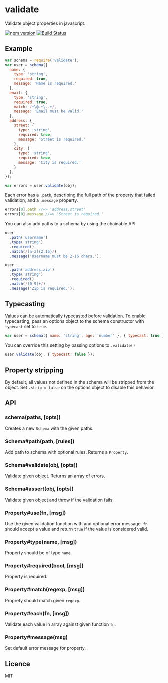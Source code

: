 # validate
Validate object properties in javascript.

[![npm version](http://img.shields.io/npm/v/validate.svg?style=flat)](https://npmjs.org/package/validate)
[![Build Status](http://img.shields.io/travis/eivindfjeldstad/validate.svg?style=flat)](https://travis-ci.org/eivindfjeldstad/validate)

## Example
```js
var schema = require('validate');
var user = schema({
  name: {
    type: 'string',
    required: true,
    message: 'Name is required.'
  },
  email: {
    type: 'string',
    required: true,
    match: /+\@.+\..+/,
    message: 'Email must be valid.'
  },
  address: {
    street: {
      type: 'string',
      required: true,
      message: 'Street is required.'
    },
    city: {
      type: 'string',
      required: true,
      message: 'City is required.'
    }
  },
});

var errors = user.validate(obj);
```

Each error has a `.path`, describing the full path of the property that failed validation,
and a `.message` property.

```js
errors[0].path //=> 'address.street'
errors[0].message //=> 'Street is required.'
```

You can also add paths to a schema by using the chainable API
```js
user
  .path('username')
  .type('string')
  .required()
  .match(/[a-z]{2,16}/)
  .message('Username must be 2-16 chars.');

user
  .path('address.zip')
  .type('string')
  .required()
  .match(/[0-9]+/)
  .message('Zip is required.');
```

## Typecasting
Values can be automatically typecasted before validation.
To enable typecasting, pass an options object to the schema constructor with `typecast` set to `true`.

```js
var user = schema({ name: 'string', age: 'number' }, { typecast: true });
```

You can override this setting by passing options to `.validate()`
```js
user.validate(obj, { typecast: false });
```

## Property stripping
By default, all values not defined in the schema will be stripped from the object.
Set `.strip = false` on the options object to disable this behavior.

## API
### schema(paths, [opts])

  Creates a new `Schema` with the given paths.

### Schema#path(path, [rules])

  Add path to schema with optional rules. Returns a `Property`.

### Schema#validate(obj, [opts])

  Validate given object. Returns an array of errors.

### Schema#assert(obj, [opts])

  Validate given object and throw if the validation fails.

### Property#use(fn, [msg])

  Use the given validation function with and optional error message.
  `fn` should accept a value and return `true` if the value is considered valid.

### Property#type(name, [msg])

  Property should be of type `name`.

### Property#required(bool, [msg])

  Property is required.

### Property#match(regexp, [msg])

  Proprety should match given `regexp`.

### Property#each(fn, [msg])

  Validate each value in array against given function `fn`.

### Property#message(msg)

  Set default error message for property.

## Licence
MIT
